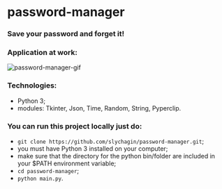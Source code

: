 # password-manager
### Save your password and forget it!

### Application at work:
![password-manager-gif](https://tenor.com/view/gif-26074709)

### Technologies:
- Python 3;
- modules: Tkinter, Json, Time, Random, String, Pyperclip.

### You can run this project locally just do:
- `git clone https://github.com/slychagin/password-manager.git`;
- you must have Python 3 installed on your computer;
- make sure that the directory for the python bin/folder are included in your $PATH environment variable;
- `cd password-manager`;
- `python main.py`.
